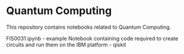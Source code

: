 # Quantum Computing

This repository contains notebooks related to Quantum Computing.

FIS0031.ipynb - example Notebook containing code required to create circuits and run them on the IBM platform - qiskit

